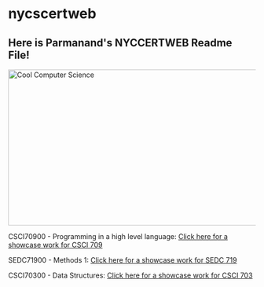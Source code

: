 # nycscertweb


Here is Parmanand's NYCCERTWEB Readme File! 
------------------------------------
<img src="https://th.bing.com/th/id/R.f62273a932c3f6816162b361a2c6a6d4?rik=xqmyQEH3lrHLsg&riu=http%3a%2f%2fwww.pixelstalk.net%2fwp-content%2fuploads%2f2016%2f07%2fComputer-Science-Pictures.jpg&ehk=E7iKWYGtuORiFeJewVfWkUkzP6YQ%2fa56vBnTNEPFE%2fc%3d&risl=&pid=ImgRaw&r=0" alt="Cool Computer Science" width="507" height="317">

CSCI70900 - Programming in a high level language:
<a href="url">Click here for a showcase work for CSCI 709</a>

SEDC71900 - Methods 1: 
<a href="url">Click here for a showcase work for SEDC 719</a>



CSCI70300 - Data Structures:
<a href="url">Click here for a showcase work for CSCI 703</a>
